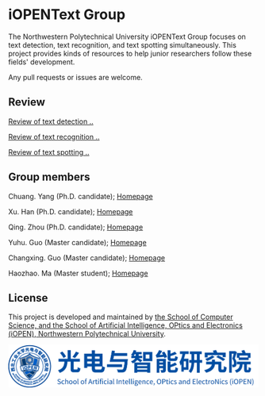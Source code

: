 # iOPENText Group
The Northwestern Polytechnical University iOPENText Group focuses on text detection, text recognition, and text spotting simultaneously. This project provides kinds of resources to help junior researchers follow these fields' development.

Any pull requests or issues are welcome.

## Review

[Review of text detection ..](./paper%20review/text-detection.md)

[Review of text recognition ..](./paper%20review/text-recognition.md)

[Review of text spotting ..](./paper%20review/text-spotting.md)

## Group members

Chuang. Yang (Ph.D. candidate); [Homepage](https://github.com/omtcyang)

Xu. Han (Ph.D. candidate); [Homepage](https://github.com/a885041573)

Qing. Zhou (Ph.D. candidate); [Homepage](https://github.com/Zhou2019)

Yuhu. Guo (Master candidate); [Homepage](https://github.com/wanfeng132)

Changxing. Guo (Master candidate); [Homepage](https://github.com/guocx1g)

Haozhao. Ma (Master student); [Homepage](https://github.com/hfut-mhz)

## License

This project is developed and maintained by [the School of Computer Science, and the School of Artificial Intelligence, OPtics and Electronics (iOPEN), Northwestern
Polytechnical University](http://iopen.nwpu.edu.cn/).

<img src="img/iOPEN.png" alt="iOPEN">
